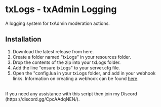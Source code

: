 # txLogs - txAdmin Logging
A logging system for txAdmin moderation actions.
## Installation
1. Download the latest release from here.
2. Create a folder named "txLogs" in your resources folder.
3. Drop the contents of the zip into your txLogs folder.
4. Add the line "ensure txLogs" to your server.cfg file.
5. Open the "config.lua in your txLogs folder, and add in your webhook links. Information on creating a webhook can be found [here](https://support.discord.com/hc/en-us/articles/228383668-Intro-to-Webhooks).
<br>
If you need any assistance with this script then join my Discord (https://discord.gg/CpcAAdqNEN/).
